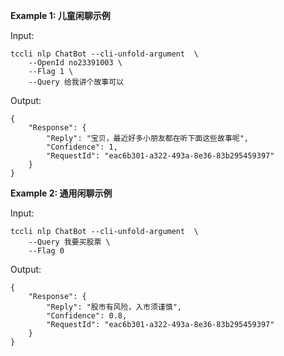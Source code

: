**Example 1: 儿童闲聊示例**



Input: 

```
tccli nlp ChatBot --cli-unfold-argument  \
    --OpenId no23391003 \
    --Flag 1 \
    --Query 给我讲个故事可以
```

Output: 
```
{
    "Response": {
        "Reply": "宝贝，最近好多小朋友都在听下面这些故事呢",
        "Confidence": 1,
        "RequestId": "eac6b301-a322-493a-8e36-83b295459397"
    }
}
```

**Example 2: 通用闲聊示例**



Input: 

```
tccli nlp ChatBot --cli-unfold-argument  \
    --Query 我要买股票 \
    --Flag 0
```

Output: 
```
{
    "Response": {
        "Reply": "股市有风险，入市须谨慎",
        "Confidence": 0.8,
        "RequestId": "eac6b301-a322-493a-8e36-83b295459397"
    }
}
```

